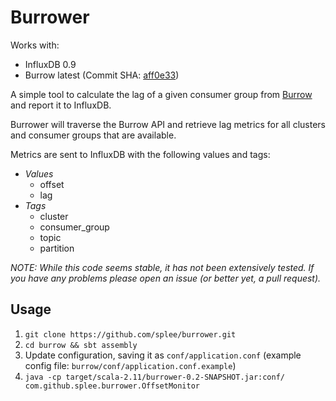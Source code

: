 # Burrower

Works with:
* InfluxDB 0.9
* Burrow latest (Commit SHA: [aff0e33](https://github.com/linkedin/Burrow/commit/aff0e3321fefcacd2bde9685e6bed813c96bcc7c))

A simple tool to calculate the lag of a given consumer group from [Burrow](http://github.com/linkedin/burrow)
and report it to InfluxDB.

Burrower will traverse the Burrow API and retrieve lag metrics for all clusters and consumer groups that are available.

Metrics are sent to InfluxDB with the following values and tags:

* *Values*
  * offset
  * lag
* *Tags*
  * cluster
  * consumer_group
  * topic
  * partition

*NOTE: While this code seems stable, it has not been extensively tested.  If you have any problems please open an issue (or better yet, a pull request).*

## Usage

1. `git clone https://github.com/splee/burrower.git`
1. `cd burrow && sbt assembly`
1. Update configuration, saving it as `conf/application.conf` (example config file: `burrow/conf/application.conf.example`)
1. `java -cp target/scala-2.11/burrower-0.2-SNAPSHOT.jar:conf/ com.github.splee.burrower.OffsetMonitor`
